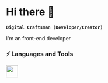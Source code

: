 # Hi there 👋

**`Digital Craftsman (Developer/Creator)`**

I'm an front-end developer

### ⚡ Languages and Tools

<img height="32" width="32" src="https://cdn.jsdelivr.net/gh/devicons/devicon@latest/icons/html5/html5-original.svg" />
          

<!--
**Ivan-Bensa/Ivan-Bensa** is a ✨ _special_ ✨ repository because its `README.md` (this file) appears on your GitHub profile.

Here are some ideas to get you started:

- 🔭 I’m currently working on ...
- 🌱 I’m currently learning ...
- 👯 I’m looking to collaborate on ...
- 🤔 I’m looking for help with ...
- 💬 Ask me about ...
- 📫 How to reach me: ...
- 😄 Pronouns: ...
- ⚡ Fun fact: ...
-->
